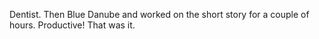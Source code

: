 Dentist. Then Blue Danube and worked on the short story for a couple of hours. Productive! That was it.
